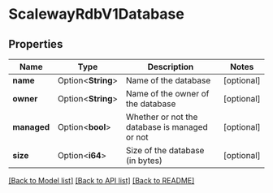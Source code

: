 # ScalewayRdbV1Database

## Properties

Name | Type | Description | Notes
------------ | ------------- | ------------- | -------------
**name** | Option<**String**> | Name of the database | [optional]
**owner** | Option<**String**> | Name of the owner of the database | [optional]
**managed** | Option<**bool**> | Whether or not the database is managed or not | [optional]
**size** | Option<**i64**> | Size of the database (in bytes) | [optional]

[[Back to Model list]](../README.md#documentation-for-models) [[Back to API list]](../README.md#documentation-for-api-endpoints) [[Back to README]](../README.md)


